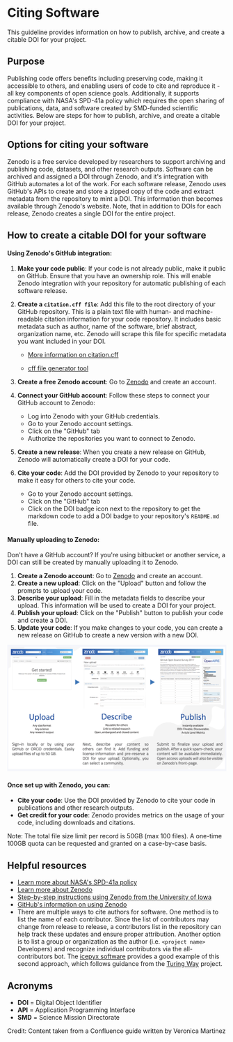 # Citing Software

This guideline provides information on how to publish, archive, and create a citable DOI for your project.

## Purpose
Publishing code offers benefits including preserving code, making it accessible
to others, and enabling users of code to cite and reproduce it - all key components of
open science goals. Additionally, it supports compliance with NASA's SPD-41a policy which
requires the open sharing of publications, data, and software created by SMD-funded scientific
activities. Below are steps for how to publish, archive, and create a citable DOI for your project.


## Options for citing your software
Zenodo is a free service developed by researchers to support archiving and publishing code, datasets, and other
research outputs. Software can be archived and assigned a DOI through Zenodo, and it's integration with GitHub
automates a lot of the work. For each software release, Zenodo uses GitHub's APIs to create and store a zipped
copy of the code and extract metadata from the repository to mint a DOI. This information then becomes available
through Zenodo's website. Note, that in addition to DOIs for each release, Zenodo creates a single DOI for the entire
project.


## How to create a citable DOI for your software

#### Using Zenodo's GitHub integration:
1. **Make your code public**: If your code is not already public, make it public on GitHub. Ensure that you have
  an ownership role. This will enable Zenodo integration with your repository for automatic publishing of each
  software release.
2. **Create a `citation.cff file`**: Add this file to the root directory of your GitHub repository. This is a plain
  text file with human- and machine-readable citation information for your code repository. It includes basic
  metadata such as author, name of the software, brief abstract, organization name, etc. Zenodo will scrape this
  file for specific metadata you want included in your DOI.

   +   [More information on citation.cff](https://citation-file-format.github.io/#/supported-by-zenodo-)

   +   [cff file generator tool](https://citation-file-format.github.io/cff-initializer-javascript/#/)
3. **Create a free Zenodo account**: Go to [Zenodo](https://zenodo.org/) and create an account.
4. **Connect your GitHub account**: Follow these steps to connect your GitHub account to Zenodo:
   +   Log into Zenodo with your GitHub credentials.
   +   Go to your Zenodo account settings.
   +   Click on the "GitHub" tab
   +   Authorize the repositories you want to connect to Zenodo.
5. **Create a new release**: When you create a new release on GitHub, Zenodo will automatically create a DOI for your code.
6. **Cite your code**: Add the DOI provided by Zenodo to your repository to make it easy for others to cite your code.
    + Go to your Zenodo account settings.
    + Click on the "GitHub" tab
    + Click on the DOI badge icon next to the repository to get the markdown code to add a DOI badge to your repository's
      `README.md` file.

#### Manually uploading to Zenodo:
Don't have a GitHub account? If you're using bitbucket or another service, a DOI can still be created by
manually uploading it to Zenodo.
1. **Create a Zenodo account**: Go to [Zenodo](https://zenodo.org/) and create an account.
2. **Create a new upload**: Click on the "Upload" button and follow the prompts to upload your code.
3. **Describe your upload**: Fill in the metadata fields to describe your upload. This information will be used to create a DOI for your project.
4. **Publish your upload**: Click on the "Publish" button to publish your code and create a DOI.
5. **Update your code**: If you make changes to your code, you can create a new release on GitHub to create a new version with a new DOI.

![Zenodo steps](../../_static/zenodo-steps.png)

#### Once set up with Zenodo, you can:
* **Cite your code**: Use the DOI provided by Zenodo to cite your code in publications and other research outputs.
* **Get credit for your code**: Zenodo provides metrics on the usage of your code, including downloads and citations.

Note: The total file size limit per record is 50GB (max 100 files). A one-time 100GB quota can be requested and granted on a case-by-case basis.

## Helpful resources
* [Learn more about NASA's SPD-41a policy](https://science.nasa.gov/researchers/science-information-policy/)
* [Learn more about Zenodo](https://about.zenodo.org/)
* [Step-by-step instructions using Zenodo from the University of Iowa](https://www.lib.uiowa.edu/data/files/2022/10/Share_and_Preserve_Your_Code_20220728.pdf)
* [GitHub's information on using Zenodo](https://docs.github.com/en/repositories/archiving-a-github-repository/referencing-and-citing-content)
* There are multiple ways to cite authors for software. One method is to list the name of each contributor.
  Since the list of contributors may change from release to release, a contributors list in the repository
  can help track these updates and ensure proper attribution. Another option is to list a group or organization
  as the author (i.e.  `<project name>` Developers) and recognize individual contributors via the all-contributors bot.
  The [icepyx software](https://icepyx.readthedocs.io/en/development/contributing/attribution_link.html) provides a
  good example of this second approach, which follows guidance from the [Turing Way](https://the-turing-way.netlify.app/communication/aa/aa-equitable)
  project.

## Acronyms

* **DOI** = Digital Object Identifier
* **API** = Application Programming Interface
* **SMD** = Science Mission Directorate


Credit: Content taken from a Confluence guide written by Veronica Martinez
